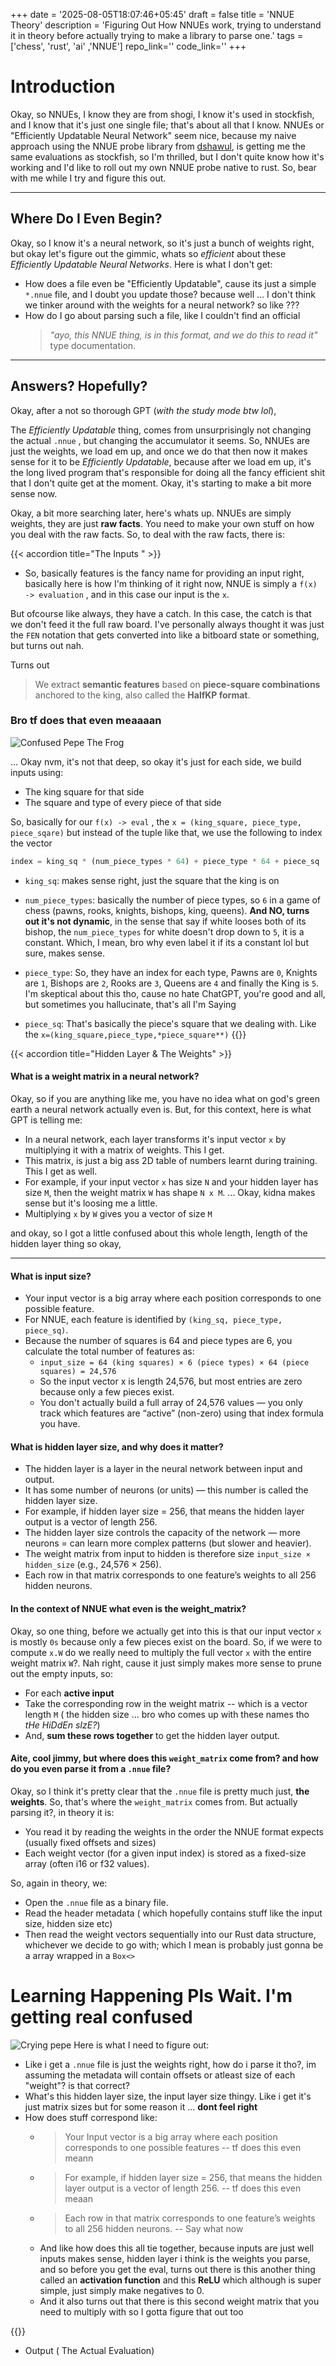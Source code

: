 +++
date = '2025-08-05T18:07:46+05:45'
draft = false
title = 'NNUE Theory'
description = 'Figuring Out How NNUEs work, trying to understand it in theory before actually trying to make a library to parse one.'
tags = ['chess', 'rust', 'ai' ,'NNUE']
repo_link=''
code_link=''
+++

# Introduction
Okay, so NNUEs, I know they are from shogi, I know it's used in stockfish, and I know that it's just one single file; that's about all that I know. NNUEs or "Efficiently Updatable Neural Network" seem nice, because my naive approach using the NNUE probe library from [dshawul](https://github.com/dshawul/nnue-probe), is getting me the same evaluations as stockfish, so I'm thrilled, but I don't quite know how it's working and I'd like to roll out my own NNUE probe native to rust. So, bear with me while I try and figure this out.

---

## Where Do I Even Begin?
Okay, so I know it's a neural network, so it's just a bunch of weights right, but okay let's figure out the gimmic, whats so *efficient*  about these *Efficiently Updatable Neural Networks*. Here is what I don't get:

- How does a file even be "Efficiently Updatable", cause its just a simple `*.nnue` file, and I doubt you update those? because well ... I don't think we tinker around with the weights for a neural network? so like ??? 
- How do I go about parsing such a file, like I couldn't find an official
    > *"ayo, this NNUE thing, is in this format, and we do this to read it"* type documentation.

---

## Answers? Hopefully?
Okay, after a not so thorough GPT (*with the study mode btw lol*), 

The *Efficiently Updatable* thing, comes from unsurprisingly not changing the actual `.nnue` , but changing the accumulator it seems. So, NNUEs are just the weights, we load em up, and once we do that then now it makes sense for it to be *Efficiently Updatable*, because after we load em up, it's the long lived program that's responsible for doing all the fancy efficient shit that I don't quite get at the moment.  Okay, it's starting to make a bit more sense now.


Okay, a bit more searching later, here's whats up. NNUEs are simply weights, they are just **raw facts**. You need to make your own stuff on how you deal with the raw facts. So, to deal with the raw facts, there is:

{{< accordion title="The Inputs " >}} 
- So, basically features is the fancy name for providing an input right, basically here is how I'm thinking of it right now, NNUE is simply a `f(x) -> evaluation` , and in this case our input is the `x`. 

But ofcourse like always, they have a catch. In this case, the catch is that we don't feed it the full raw board. I've personally always thought it was just the `FEN` notation that gets converted into like a bitboard state or something, but turns out nah. 

Turns out
> We extract **semantic features** based on **piece-square combinations** anchored to the king, also called the **HalfKP format**.

### Bro tf does that even meaaaan
![Confused Pepe The Frog](/images/memes/confused_pepe.png)


... Okay nvm, it's not that deep, so okay it's just for each side, we build inputs using:
- The king square for that side
- The square and type of every piece of that side

So, basically for our `f(x) -> eval` , the `x = (king_square, piece_type, piece_sqare)` but instead of the tuple like that, we use the following to index the vector

```rust
index = king_sq * (num_piece_types * 64) + piece_type * 64 + piece_sq
```

- `king_sq`: makes sense right, just the square that the king is on
- `num_piece_types`: basically the number of piece types, so `6` in a game of chess (pawns, rooks, knights, bishops, king, queens). **And NO, turns out it's not dynamic**, in the sense that say if white looses both of its bishop, the `num_piece_types` for white doesn't drop down to `5`, it is a constant. Which, I mean, bro why even label it if its a constant lol but sure, makes sense.

- `piece_type`: So, they have an index for each type, Pawns are `0`, Knights are `1`, Bishops are `2`, Rooks are `3`, Queens are `4` and finally the King is `5`. I'm skeptical about this tho, cause no hate ChatGPT, you're good and all, but sometimes you hallucinate, that's all I'm Saying
- `piece_sq`: That's basically the piece's square that we dealing with. Like the `x=(king_square,piece_type,*piece_square**)`
{{</accordion>}}

{{< accordion title="Hidden Layer & The Weights" >}} 

#### What is a weight matrix in a neural network?
Okay, so if you are anything like me, you have no idea what on god's green earth a neural network actually even is. But, for this context, here is what GPT is telling me:
- In a neural network, each layer transforms it's input vector `x` by multiplying it with a matrix of weights. This I get.
- This matrix, is just a big ass 2D table of numbers learnt during training. This I get as well.
- For example, if your input vector `x` has size `N` and your hidden layer has size `M`, then the weight matrix `W` has shape `N x M`. ... Okay, kidna makes sense but it's loosing me a little.
- Multiplying `x` by `W` gives you a vector of size `M`

and okay, so I got a little confused about this whole length, length of the hidden layer thing so okay, 

---

#### What is input size?
- Your input vector is a big array where each position corresponds to one possible feature.
- For NNUE, each feature is identified by `(king_sq, piece_type, piece_sq)`.
- Because the number of squares is 64 and piece types are 6, you calculate the total number of features as:
    - `input_size = 64 (king squares) × 6 (piece types) × 64 (piece squares) = 24,576`
    - So the input vector x is length 24,576, but most entries are zero because only a few pieces exist.
    - You don't actually build a full array of 24,576 values — you only track which features are “active” (non-zero) using that index formula you have.

#### What is hidden layer size, and why does it matter?
- The hidden layer is a layer in the neural network between input and output.
- It has some number of neurons (or units) — this number is called the hidden layer size.
- For example, if hidden layer size = 256, that means the hidden layer output is a vector of length 256.
- The hidden layer size controls the capacity of the network — more neurons = can learn more complex patterns (but slower and heavier).
- The weight matrix from input to hidden is therefore size `input_size × hidden_size` (e.g., 24,576 × 256).
- Each row in that matrix corresponds to one feature’s weights to all 256 hidden neurons.

#### In the context of NNUE what even is the weight_matrix?
Okay, so one thing, before we actually get into this is that our input vector `x` is mostly `0s` because only a few pieces exist on the board. So, if we were to compute `x.W` do we really need to multiply the full vector `x` with the entire weight matrix `W`?. Nah right, cause it just simply makes more sense to prune out the empty inputs, so:
- For each **active input**
- Take the corresponding row in the weight matrix -- which is a vector length `M` ( the hidden size ... bro who comes up with these names tho *tHe HiDdEn sIzE?*)
- And, **sum these rows together**  to get the hidden layer output.

#### Aite, cool jimmy, but where does this `weight_matrix` come from? and how do you even parse it from a `.nnue` file?

Okay, so I think it's pretty clear that the `.nnue` file is pretty much just, **the weights**. So, that's where the `weight_matrix` comes from. But actually parsing it?, in theory it is:
- You read it by reading the weights in the order the NNUE format expects (usually fixed offsets and sizes)
- Each weight vector (for a given input index) is stored as a fixed-size array (often i16 or f32 values).

So, again in theory, we:
- Open the `.nnue` file as a binary file.
- Read the header metadata ( which hopefully contains stuff like the input size, hidden size etc)
- Then read the weight vectors sequentially into our Rust data structure, whichever we decide to go with; which I mean is probably just gonna be a array wrapped in a `Box<>`

# Learning Happening Pls Wait. I'm getting real confused
![Crying pepe](/images/memes/pepe-cry.gif)
Here is what I need to figure out:
- Like i get a `.nnue` file is just the weights right, how do i parse it tho?, im assuming the metadata will contain offsets or atleast size of each "weight"? is that correct?
- What's this hidden layer size, the input layer size thingy. Like i get it's just matrix sizes but for some reason it ... **dont feel right**
- How does stuff correspond like:
    - > Your Input vector is a big array where each position corresponds to one possible features -- tf does this even meann
    - > For example, if hidden layer size = 256, that means the hidden layer output is a vector of length 256. -- tf does this even meaan
    - > Each row in that matrix corresponds to one feature’s weights to all 256 hidden neurons. -- Say what now
    - And like how does this all tie together, because inputs are just well inputs makes sense, hidden layer i think is the weights you parse, and so before you get the eval, turns out there is this another thing called an **activation function** and this **ReLU** which although is super simple, just simply make negatives to 0. 
    - And it also turns out that there is this second weight matrix that you need to multiply with so I gotta figure that out too

{{</accordion>}}
- Output ( The Actual Evaluation)


